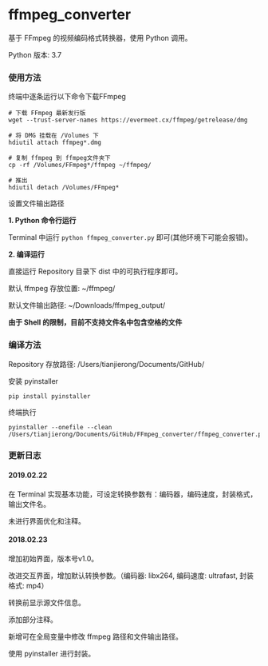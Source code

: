 # ffmpeg_converter

基于 FFmpeg 的视频编码格式转换器，使用 Python 调用。

Python 版本: 3.7

### 使用方法
终端中逐条运行以下命令下载FFmpeg

```
# 下载 FFmpeg 最新发行版
wget --trust-server-names https://evermeet.cx/ffmpeg/getrelease/dmg

# 将 DMG 挂载在 /Volumes 下
hdiutil attach ffmpeg*.dmg

# 复制 ffmpeg 到 ffmpeg文件夹下
cp -rf /Volumes/FFmpeg*/ffmpeg ~/ffmpeg/

# 推出
hdiutil detach /Volumes/FFmpeg*
```

设置文件输出路径

**1. Python 命令行运行**

Terminal 中运行 `python ffmpeg_converter.py` 即可(其他环境下可能会报错)。

**2. 编译运行**

直接运行 Repository 目录下 dist 中的可执行程序即可。

默认 ffmpeg 存放位置: ~/ffmpeg/

默认文件输出路径: ~/Downloads/ffmpeg_output/

**由于 Shell 的限制，目前不支持文件名中包含空格的文件**

### 编译方法
Repository 存放路径: /Users/tianjierong/Documents/GitHub/

安装 pyinstaller

```
pip install pyinstaller
```

终端执行

```
pyinstaller --onefile --clean /Users/tianjierong/Documents/GitHub/FFmpeg_converter/ffmpeg_converter.py
```

### 更新日志
#### 2019.02.22 
在 Terminal 实现基本功能，可设定转换参数有：编码器，编码速度，封装格式，输出文件名。

未进行界面优化和注释。

#### 2018.02.23
增加初始界面，版本号v1.0。

改进交互界面，增加默认转换参数。（编码器: libx264, 编码速度: ultrafast, 封装格式: mp4）

转换前显示源文件信息。

添加部分注释。

新增可在全局变量中修改 ffmpeg 路径和文件输出路径。

使用 pyinstaller 进行封装。


